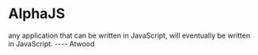 # AlphaJS
any application that can be written in JavaScript, will eventually be written in JavaScript.  ---- Atwood
